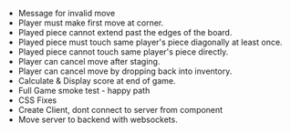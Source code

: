* Message for invalid move
* Player must make first move at corner.
* Played piece cannot extend past the edges of the board.
* Played piece must touch same player's piece diagonally at least once.
* Played piece cannot touch same player's piece directly.
* Player can cancel move after staging.
* Player can cancel move by dropping back into inventory.
* Calculate & Display score at end of game.
* Full Game smoke test - happy path
* CSS Fixes
* Create Client, dont connect to server from component
* Move server to backend with websockets.